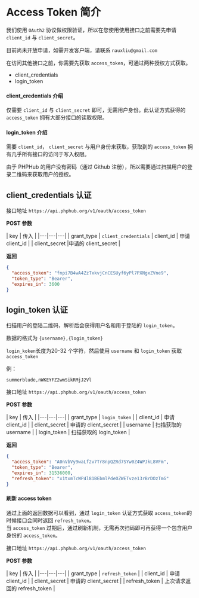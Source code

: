 # Access Token 简介

我们使用 `OAuth2` 协议做权限验证，所以在您使用使用接口之前需要先申请 `client_id` 与 `client_secret`。 

目前尚未开放申请，如需开发客户端，请联系 `nauxliu@gmail.com`

在访问其他接口之前，你需要先获取 `access_token`，可通过两种授权方式获取。

* client_credentials
* login_token

#### client_credentials 介绍
仅需要 `client_id` 与 `client_secret` 即可，无需用户身份。此认证方式获得的 `access_token` 拥有大部分接口的读取权限。

#### login_token 介绍
需要 `client_id`， `client_secret` 与用户身份来获取，获取到的 `access_token` 拥有几乎所有接口的访问于写入权限。

由于 PHPHub 的用户没有密码（通过 Github 注册），所以需要通过扫描用户的登录二维码来获取用户的授权。



## client_credentials 认证

接口地址 `https://api.phphub.org/v1/oauth/access_token`

__POST 参数__

| key | 传入 |
|---|---|---|
|  grant\_type | `client_credentials`
|  client\_id  | 申请 client\_id |
| client\_secret |申请的 client\_secret | 

__返回__

```json
{
  "access_token": "fnpi7B4wA4ZzTxkvjCnCESUyf6yPl7PXNgxZVne9",
  "token_type": "Bearer",
  "expires_in": 3600
}
```

## login_token 认证

扫描用户的登陆二维码，解析后会获得用户名和用于登陆的 `login_token`。

数据的格式为 `{username},{login_token}`

`login_koken`长度为20-32 个字符，然后使用 `username` 和 `login_token` 获取 `access_token`

例：

```
summerblude,nWKEYFZ2wmSikRMjJ2Vl
```

接口地址 `https://api.phphub.org/v1/oauth/access_token`

__POST 参数__

| key | 传入 |
|---|---|---|
|  grant\_type | `login_token` |
|  client\_id  | 申请 client\_id |
| client\_secret | 申请的 client\_secret | 
| username | 扫描获取的 username |
| login_token | 扫描获取的 login_token |

__返回__

```json
{
  "access_token": "A0nVbVy9waLf2v7Tr8npQZRd7SYw0Z4WPJkL8VFm",
  "token_type": "Bearer",
  "expires_in": 31536000,
  "refresh_token": "x1txmTcWP4l81BEbmlPdeOZWETvze13rBrDOzTmG"
}
```

#### 刷新 access token

通过上面的返回数据可以看到，通过 `login_token` 认证方式获取 `access_token`的时候接口会同时返回 `refresh_token`。  
当 `access_token` 过期后，通过刷新机制，无需再次扫码即可再获得一个包含用户身份的 `access_token`。

接口地址 `https://api.phphub.org/v1/oauth/access_token`

__POST 参数__

| key | 传入 |
|---|---|---|
|  grant\_type | `refresh_token` |
|  client\_id  | 申请 client\_id |
| client\_secret | 申请的 client\_secret | 
| refresh\_token | 上次请求返回的 refresh\_token | 
